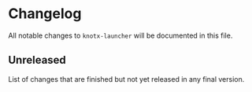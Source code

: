 # Changelog
All notable changes to `knotx-launcher` will be documented in this file.

## Unreleased
List of changes that are finished but not yet released in any final version.
